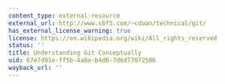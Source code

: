 ```yaml
---
content_type: external-resource
external_url: http://www.sbf5.com/~cduan/technical/git/
has_external_license_warning: true
license: https://en.wikipedia.org/wiki/All_rights_reserved
status: ''
title: Understanding Git Conceptually
uid: 67e7d91e-ff5b-4a0e-b4d6-7d6d77872506
wayback_url: ''
---
```

